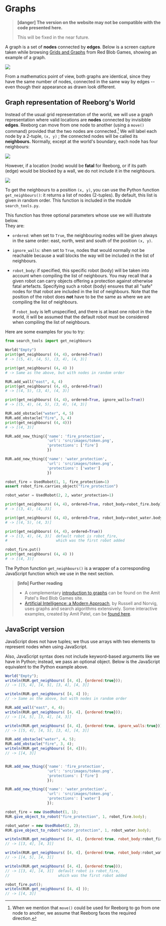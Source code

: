 # Graphs

> **\[danger\] The version on the website may not be compatible with the code presented here.**
>
> This will be fixed in the near future.

A graph is a set of **nodes** connected by **edges**. Below is a screen capture taken while browsing [Grids and Graphs](http://www.redblobgames.com/pathfinding/grids/graphs.html) from Red Blob Games, showing an example of a graph. 

![](/assets/graph.gif)

From a mathematics point of view, both graphs are identical, since they have the same number of nodes, connected in the same way by edges -- even though their appearance as drawn look different.

## Graph representation of Reeborg's World

Instead of the usual grid representation of the world, we will use a graph representation where valid locations are **nodes** connected by invisibble **edges**. Reeborg can move from one node to another \(using a `move()` command\) provided that the two nodes are connected.[^1] We will label each node by a 2-tuple, `(x, y)` ; the connected nodes will be called its **neighbours.** Normally, except at the world's boundary, each node has four neighbours:

![](/assets/graph1.png)

However, if a location \(node\) would be **fatal** for Reeborg, or if its path \(edge\) would be blocked by a wall, we do not include it in the neighbours.

![](/assets/graph2.png)

To get the neighbours to a position `(x, y)`, you can use the Python function `get_neighbours()`: it returns a list of nodes \(2-tuples\). By default, this list is given in random order. This function is included in the module `search_tools.py`.

This function has three optional parameters whose use we will illustrate below.  
They are:

* `ordered`: when set to `True`, the neighbouring nodes will be given always in the same order: east, north, west and south of the position `(x, y)`.
* `ignore_walls`: shen set to `True`, nodes that would normally not be reachable because a wall blocks the way will be included in the list of neighbours.
* `robot_body`: if specified, this specific robot \(body\) will be taken into account when compiling the list of neighbours. You may recall that a given robot can carry objects offering a protection against otherwise fatal artefacts. Specifying such a robot \(body\) ensures that all "safe" nodes for that robot are included in the list of neighbours. Note that the position of the robot does **not** have to be the same as where we are compiling the list of neighbours.

  If `robot_body` is left unspecified, and there is at least one robot in the world, it will be assumed that the default robot must be considered when compiling the list of neighbours.

Here are some examples for you to try:

```py
from search_tools import get_neighbours

World("Empty")
print(get_neighbours( (4, 4), ordered=True))
# -> [(5, 4), (4, 5), (3, 4), (4, 3)]

print(get_neighbours( (4, 4) ))
# -> Same as the above, but with nodes in random order

RUR.add_wall("east", 4, 4)
print(get_neighbours( (4, 4), ordered=True))
# -> [(4, 5), (3, 4), (4, 3)]

print(get_neighbours( (4, 4), ordered=True, ignore_walls=True))
# -> [(5, 4), (4, 5), (3, 4), (4, 3)]

RUR.add_obstacle("water", 4, 5)
RUR.add_obstacle("fire", 3, 4)
print(get_neighbours( (4, 4)))
# -> [(4, 3)]

RUR.add_new_thing({'name': 'fire_protection',
                   'url': 'src/images/token.png',
                   'protections': ['fire']
                   })

RUR.add_new_thing({'name': 'water_protection',
                   'url': 'src/images/token.png',
                   'protections': ['water']
                   })

robot_fire = UsedRobot(1, 1, fire_protection=1)
assert robot_fire.carries_object("fire_protection")

robot_water = UsedRobot(2, 2, water_protection=1)

print(get_neighbours( (4, 4), ordered=True, robot_body=robot_fire.body))
# -> [(3, 4), (4, 3)]

print(get_neighbours( (4, 4), ordered=True, robot_body=robot_water.body))
# -> [(4, 5), (4, 3)]

print(get_neighbours( (4, 4), ordered=True))
# -> [(3, 4), (4, 3)]  default robot is robot_fire,
#                      which was the first robot added

robot_fire.put()
print(get_neighbours( (4, 4) ))
# -> [(4, 3)]
```

The Python function `get_neighbours()` is a wrapper of a corresponding JavaScript function which we use in the next section.

> **\[info\] Further reading**
>
> * A complementary [introduction to graphs](http://www.redblobgames.com/pathfinding/grids/graphs.html) can be found on the Amit Patel's Red Blob Games site.
> * [Artificial Intelligence: a Modern Approach](http://aima.cs.berkeley.edu/), by Russell and Norvig, uses graphs and search algorithms extensively. Some interactive examples, created by Amit Patel, can be [found here](http://aimacode.github.io/aima-javascript/3-Solving-Problems-By-Searching/).

## JavaScript version

JavaScript does not have tuples; we thus use arrays with two elements to represent nodes when using JavaScript.

Also, JavaScript syntax does not include keyword-based arguments like we have in Python; instead, we pass an optional object.  Below is the JavaScript equivalent to the Python example above.

```js
World("Empty");
writeln(RUR.get_neighbours( [4, 4], {ordered:true}));
// -> [[5, 4], [4, 5], [3, 4], [4, 3]]

writeln(RUR.get_neighbours( [4, 4] ));
// -> Same as the above, but with nodes in random order

RUR.add_wall("east", 4, 4);
writeln(RUR.get_neighbours( [4, 4], {ordered:true}));
// -> [[4, 5], [3, 4], [4, 3]]

writeln(RUR.get_neighbours( [4, 4], {ordered:true, ignore_walls:true}));
// -> [[5, 4], [4, 5], [3, 4], [4, 3]]

RUR.add_obstacle("water", 4, 5);
RUR.add_obstacle("fire", 3, 4);
writeln(RUR.get_neighbours( [4, 4]));
// -> [[4, 3]]


RUR.add_new_thing({'name': 'fire_protection',
                   'url': 'src/images/token.png',
                   'protections': ['fire']
                   });

RUR.add_new_thing({'name': 'water_protection',
                   'url': 'src/images/token.png',
                   'protections': ['water']
                   });

robot_fire = new UsedRobot(1, 1);
RUR.give_object_to_robot("fire_protection", 1, robot_fire.body);

robot_water = new UsedRobot(2, 2);
RUR.give_object_to_robot("water_protection", 1, robot_water.body);

writeln(RUR.get_neighbours( [4, 4], {ordered:true, robot_body:robot_fire.body}));
// -> [[3, 4], [4, 3]]

writeln(RUR.get_neighbours( [4, 4], {ordered:true, robot_body:robot_water.body}));
// -> [[4, 5], [4, 3]]

writeln(RUR.get_neighbours( [4, 4], {ordered:true}));
// -> [[3, 4], [4, 3]]  default robot is robot_fire,
//                      which was the first robot added

robot_fire.put();
writeln(RUR.get_neighbours( [4, 4] ));
// -> [[4, 3]]
```

[^1]: When we mention that `move()` could be used for Reeborg to go from one node to another, we assume that Reeborg faces the required direction.

